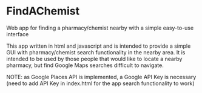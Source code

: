 # FindAChemist
Web app for finding a pharmacy/chemist nearby with a simple easy-to-use interface

This app written in html and javascript and is intended to provide a simple GUI with pharmacy/chemist search functionality in the nearby area. It is intended to be used by those people that would like to locate a nearby pharmacy, but find Google Maps searches difficult to navigate.

NOTE: as Google Places API is implemented, a Google API Key is necessary (need to add API Key in index.html for the app search functionality to work)
